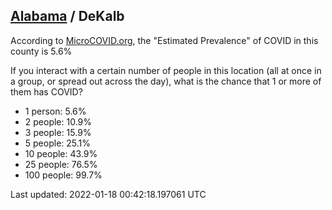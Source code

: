 
## [Alabama](/united-states/alabama) / DeKalb

According to [MicroCOVID.org](http://microcovid.org),
the "Estimated Prevalence" of COVID in this county is 5.6%

If you interact with a certain number of people in this location
(all at once in a group, or spread out across the day), what is the chance that
1 or more of them has COVID?

- 1 person: 5.6%
- 2 people: 10.9%
- 3 people: 15.9%
- 5 people: 25.1%
- 10 people: 43.9%
- 25 people: 76.5%
- 100 people: 99.7%

Last updated: 2022-01-18 00:42:18.197061 UTC
